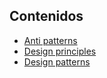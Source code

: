 ## Contenidos

- [Anti patterns](anti-patterns/anti-patterns.md)
- [Design principles](design-principles/design-principles.md)
- [Design patterns](design-patterns/design-patterns.md)
